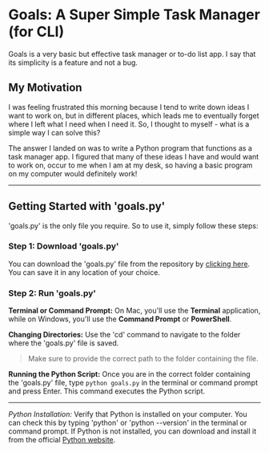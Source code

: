 # Goals: A Super Simple Task Manager (for CLI)

Goals is a very basic but effective task manager or to-do list app. I say that its simplicity is a feature and not a bug. 

## My Motivation

I was feeling frustrated this morning because I tend to write down ideas I want to work on, but in different places, which leads me to eventually forget where I left what I need when I need it. So, I thought to myself - what is a simple way I can solve this?

The answer I landed on was to write a Python program that functions as a task manager app. I figured that many of these ideas I have and would want to work on, occur to me when I am at my desk, so having a basic program on my computer would definitely work! 

---

## Getting Started with 'goals.py'

'goals.py' is the only file you require. So to use it, simply follow these steps:

### Step 1: Download 'goals.py'

You can download the 'goals.py' file from the repository by [clicking here](https://github.com/SoManyDistractions/Now-or-Never/blob/main/goals.py). You can save it in any location of your choice.

### Step 2: Run 'goals.py'

**Terminal or Command Prompt:** On Mac, you'll use the **Terminal** application, while on Windows, you'll use the **Command Prompt** or **PowerShell**.

**Changing Directories:** Use the 'cd' command to navigate to the folder where the 'goals.py' file is saved. 
> Make sure to provide the correct path to the folder containing the file.

**Running the Python Script:** Once you are in the correct folder containing the 'goals.py' file, type `python goals.py` in the terminal or command prompt and press Enter. This command executes the Python script.

---
*Python Installation:* Verify that Python is installed on your computer. You can check this by typing 'python' or 'python --version' in the terminal or command prompt. If Python is not installed, you can download and install it from the official [Python website](https://www.python.org).
